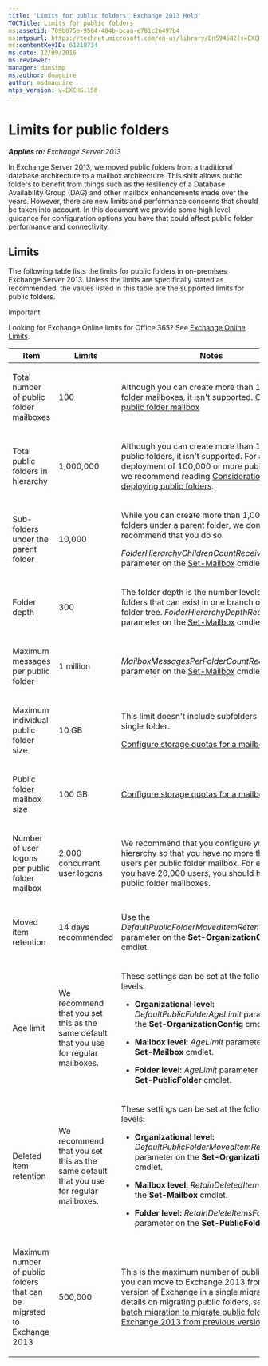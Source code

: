 ```yaml
---
title: 'Limits for public folders: Exchange 2013 Help'
TOCTitle: Limits for public folders
ms:assetid: 709b075e-9584-484b-bcaa-e781c26497b4
ms:mtpsurl: https://technet.microsoft.com/en-us/library/Dn594582(v=EXCHG.150)
ms:contentKeyID: 61218734
ms.date: 12/09/2016
ms.reviewer: 
manager: dansimp
ms.author: dmaguire
author: msdmaguire
mtps_version: v=EXCHG.150
---
```


# Limits for public folders

_**Applies to:** Exchange Server 2013_

In Exchange Server 2013, we moved public folders from a traditional database architecture to a mailbox architecture. This shift allows public folders to benefit from things such as the resiliency of a Database Availability Group (DAG) and other mailbox enhancements made over the years. However, there are new limits and performance concerns that should be taken into account. In this document we provide some high level guidance for configuration options you have that could affect public folder performance and connectivity.

## Limits

The following table lists the limits for public folders in on-premises Exchange Server 2013. Unless the limits are specifically stated as recommended, the values listed in this table are the supported limits for public folders.

> [!IMPORTANT]
> Looking for Exchange Online limits for Office 365? See <A href="https://go.microsoft.com/fwlink/?linkid=391188">Exchange Online Limits</A>.

<table>
<colgroup>
<col style="width: 33%" />
<col style="width: 33%" />
<col style="width: 33%" />
</colgroup>
<thead>
<tr class="header">
<th>Item</th>
<th>Limits</th>
<th>Notes</th>
</tr>
</thead>
<tbody>
<tr class="odd">
<td><p>Total number of public folder mailboxes</p></td>
<td><p>100</p></td>
<td><p>Although you can create more than 100 public folder mailboxes, it isn't supported. <a href="https://docs.microsoft.com/en-us/exchange/collaboration-exo/public-folders/create-public-folder-mailbox">Create a public folder mailbox</a></p></td>
</tr>
<tr class="even">
<td><p>Total public folders in hierarchy</p></td>
<td><p>1,000,000</p></td>
<td><p>Although you can create more than 1,000,000 public folders, it isn't supported. For any deployment of 100,000 or more public folders, we recommend reading <a href="considerations-when-deploying-public-folders-exchange-2013-help.md">Considerations when deploying public folders</a>.</p></td>
</tr>
<tr class="odd">
<td><p>Sub-folders under the parent folder</p></td>
<td><p>10,000</p></td>
<td><p>While you can create more than 1,000 sub-folders under a parent folder, we don't recommend that you do so.</p>
<p><em>FolderHierarchyChildrenCountReceiveQuota</em> parameter on the <a href="https://technet.microsoft.com/en-us/library/bb123981(v=exchg.150)">Set-Mailbox</a> cmdlet.</p></td>
</tr>
<tr class="even">
<td><p>Folder depth</p></td>
<td><p>300</p></td>
<td><p>The folder depth is the number levels of nested folders that can exist in one branch of a public folder tree. <em>FolderHierarchyDepthRecieveQuota</em> parameter on the <a href="https://technet.microsoft.com/en-us/library/bb123981(v=exchg.150)">Set-Mailbox</a> cmdlet.</p></td>
</tr>
<tr class="odd">
<td><p>Maximum messages per public folder</p></td>
<td><p>1 million</p></td>
<td><p><em>MailboxMessagesPerFolderCountRecieveQuota</em> parameter on the <a href="https://technet.microsoft.com/en-us/library/bb123981(v=exchg.150)">Set-Mailbox</a> cmdlet.</p></td>
</tr>
<tr class="even">
<td><p>Maximum individual public folder size</p></td>
<td><p>10 GB</p></td>
<td><p>This limit doesn't include subfolders beneath a single folder.</p>
<p><a href="configure-storage-quotas-for-a-mailbox-exchange-2013-help.md">Configure storage quotas for a mailbox</a></p></td>
</tr>
<tr class="odd">
<td><p>Public folder mailbox size</p></td>
<td><p>100 GB</p></td>
<td><p><a href="configure-storage-quotas-for-a-mailbox-exchange-2013-help.md">Configure storage quotas for a mailbox</a></p></td>
</tr>
<tr class="even">
<td><p>Number of user logons per public folder mailbox</p></td>
<td><p>2,000 concurrent user logons</p></td>
<td><p>We recommend that you configure your hierarchy so that you have no more than 2,000 users per public folder mailbox. For example, if you have 20,000 users, you should have 10 public folder mailboxes.</p></td>
</tr>
<tr class="odd">
<td><p>Moved item retention</p></td>
<td><p>14 days recommended</p></td>
<td><p>Use the <em>DefaultPublicFolderMovedItemRetention</em> parameter on the <strong>Set-OrganizationConfig</strong> cmdlet.</p></td>
</tr>
<tr class="even">
<td><p>Age limit</p></td>
<td><p>We recommend that you set this as the same default that you use for regular mailboxes.</p></td>
<td><p>These settings can be set at the following levels:</p>
<ul>
<li><p><strong>Organizational level:</strong> <em>DefaultPublicFolderAgeLimit</em> parameter on the <strong>Set-OrganizationConfig</strong> cmdlet.</p></li>
<li><p><strong>Mailbox level:</strong> <em>AgeLimit</em> parameter on the <strong>Set-Mailbox</strong> cmdlet.</p></li>
<li><p><strong>Folder level:</strong> <em>AgeLimit</em> parameter on the <strong>Set-PublicFolder</strong> cmdlet.</p></li>
</ul>
<p></p></td>
</tr>
<tr class="odd">
<td><p>Deleted item retention</p></td>
<td><p>We recommend that you set this as the same default that you use for regular mailboxes.</p></td>
<td><p>These settings can be set at the following levels:</p>
<ul>
<li><p><strong>Organizational level:</strong> <em>DefaultPublicFolderMovedItemRetention</em> parameter on the <strong>Set-OrganizationConfig</strong> cmdlet.</p></li>
<li><p><strong>Mailbox level:</strong> <em>RetainDeletedItemsFor</em> on the <strong>Set-Mailbox</strong> cmdlet.</p></li>
<li><p><strong>Folder level:</strong> <em>RetainDeleteItemsFor</em> parameter on the <strong>Set-PublicFolder</strong> cmdlet.</p></li>
</ul></td>
</tr>
<tr class="even">
<td><p>Maximum number of public folders that can be migrated to Exchange 2013</p></td>
<td><p>500,000</p></td>
<td><p>This is the maximum number of public folders you can move to Exchange 2013 from a legacy version of Exchange in a single migration. For details on migrating public folders, see <a href="use-batch-migration-to-migrate-public-folders-to-exchange-2013-from-previous-versions-exchange-2013-help.md">Use batch migration to migrate public folders to Exchange 2013 from previous versions</a></p></td>
</tr>
</tbody>
</table>
